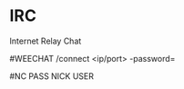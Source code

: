 # IRC
Internet Relay Chat

#WEECHAT
/connect <servername> <ip/port> -password=<password>

#NC
PASS <password>
NICK <nickname>
USER <username> <mode> <unused> <real name>
